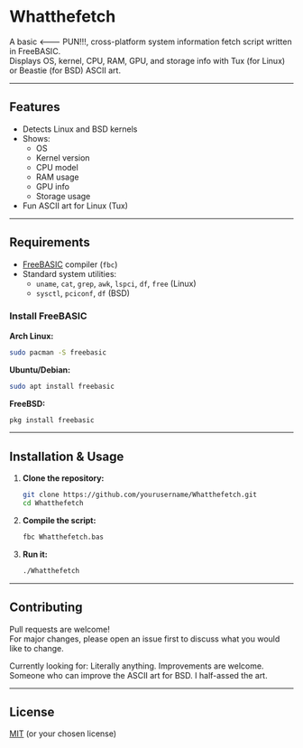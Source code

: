 # Whatthefetch

A basic <--- PUN!!!, cross-platform system information fetch script written in FreeBASIC.  
Displays OS, kernel, CPU, RAM, GPU, and storage info with Tux (for Linux) or Beastie (for BSD) ASCII art.

---

## Features

- Detects Linux and BSD kernels
- Shows:
  - OS
  - Kernel version
  - CPU model
  - RAM usage
  - GPU info
  - Storage usage
- Fun ASCII art for Linux (Tux)

---

## Requirements

- [FreeBASIC](https://www.freebasic.net/) compiler (`fbc`)
- Standard system utilities:
  - `uname`, `cat`, `grep`, `awk`, `lspci`, `df`, `free` (Linux)
  - `sysctl`, `pciconf`, `df` (BSD)

### Install FreeBASIC

**Arch Linux:**
```bash
sudo pacman -S freebasic
```

**Ubuntu/Debian:**
```bash
sudo apt install freebasic
```

**FreeBSD:**
```bash
pkg install freebasic
```

---

## Installation & Usage

1. **Clone the repository:**
    ```bash
    git clone https://github.com/yourusername/Whatthefetch.git
    cd Whatthefetch
    ```

2. **Compile the script:**
    ```bash
    fbc Whatthefetch.bas
    ```

3. **Run it:**
    ```bash
    ./Whatthefetch
    ```

---

## Contributing

Pull requests are welcome!  
For major changes, please open an issue first to discuss what you would like to change.

Currently looking for:
Literally anything. Improvements are welcome.
Someone who can improve the ASCII art for BSD. I half-assed the art.

---

## License

[MIT](LICENSE) (or your chosen license)

